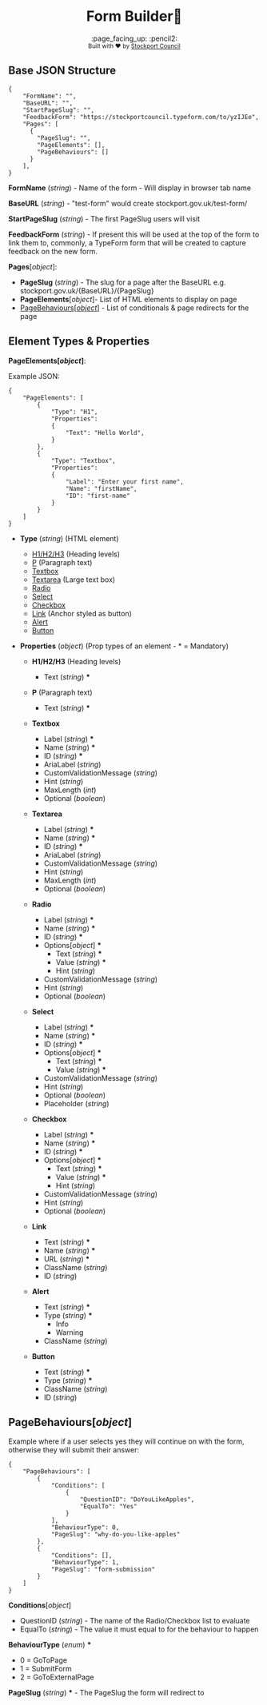 <h1 align="center">Form Builder👷</h1>
<div align="center">:page_facing_up: :pencil2:</div>
<div align="center">
  <sub>Built with ❤︎ by
  <a href="https://www.stockport.gov.uk">Stockport Council</a>
</div>

## Base JSON Structure

    {
        "FormName": "",
        "BaseURL": "",
        "StartPageSlug": "",
        "FeedbackForm": "https://stockportcouncil.typeform.com/to/yzIJEe",
        "Pages": [
          {
            "PageSlug": "",
            "PageElements": [],
            "PageBehaviours": []
          }
        ],
    }
**FormName** (*string*) - Name of the form - Will display in browser tab name

**BaseURL** (*string*) - "test-form" would create stockport.gov.uk/test-form/

**StartPageSlug** (*string*) - The first PageSlug users will visit

**FeedbackForm** (*string*) - If present this will be used at the top of the form to link them to, commonly, a TypeForm form that will be created to capture feedback on the new form.

**Pages**[*object*]:

* **PageSlug** (*string*) - The slug for a page after the BaseURL e.g. stockport.gov.uk/{BaseURL}/{PageSlug}
* **PageElements**[*object*]- List of HTML elements to display on page
* [PageBehaviours[*object*]](#pagebehaviours) - List of conditionals & page redirects for the page


## Element Types & Properties
**PageElements[*object*]**:

Example JSON:

    {
        "PageElements": [
            {
                "Type": "H1",
                "Properties":
                {
                    "Text": "Hello World",
                }
            },
            {
                "Type": "Textbox",
                "Properties":
                {
                    "Label": "Enter your first name",
                    "Name": "firstName",
                    "ID": "first-name"
                }
            }
        ]
    }

* **Type** (*string*) (HTML element)
    * [H1/H2/H3](#headingprops) (Heading levels)
    * [P](#ptextprops) (Paragraph text)
    * [Textbox](#textboxprops)
    * [Textarea](#textareaprops) (Large text box)
    * [Radio](#radioprops)
    * [Select](#selectprops)
    * [Checkbox](#checkboxprops)
    * [Link](#linkprops) (Anchor styled as button)
    * [Alert](#alertprops)
    * [Button](#buttonprops)


* **Properties** (*object*) (Prop types of an element - * = Mandatory)
    * <a name="headingprops">**H1/H2/H3** (Heading levels)</a>
        * Text (*string*) __*__

    * <a name="ptextprops">**P** (Paragraph text)</a>
        * Text (*string*) __*__

    * <a name="textboxprops">**Textbox**</a>
        * Label (*string*) __*__
        * Name (*string*) __*__
        * ID (*string*) __*__
        * AriaLabel (*string*)
        * CustomValidationMessage (*string*)
        * Hint (*string*)
        * MaxLength (*int*)
        * Optional (*boolean*)

    * <a name="textareaprops">**Textarea**</a>
        * Label (*string*) __*__
        * Name (*string*) __*__
        * ID (*string*) __*__
        * AriaLabel (*string*)
        * CustomValidationMessage (*string*)
        * Hint (*string*)
        * MaxLength (*int*)
        * Optional (*boolean*)

    * <a name="radioprops">**Radio**</a>
        * Label (*string*) __*__
        * Name (*string*) __*__
        * ID (*string*) __*__
        * Options[*object*] __*__
            * Text (*string*) __*__
            * Value (*string*) __*__
            * Hint (*string*)
        * CustomValidationMessage (*string*)
        * Hint (*string*)
        * Optional (*boolean*)

    * <a name="selectprops">**Select**</a>
        * Label (*string*) __*__
        * Name (*string*) __*__
        * ID (*string*) __*__
        * Options[*object*] __*__
            * Text (*string*) __*__
            * Value (*string*) __*__
        * CustomValidationMessage (*string*)
        * Hint (*string*)
        * Optional (*boolean*)
        * Placeholder (*string*)

    * <a name="checkboxprops">**Checkbox**</a>
        * Label (*string*) __*__
        * Name (*string*) __*__
        * ID (*string*) __*__
        * Options[*object*] __*__
            * Text (*string*) __*__
            * Value (*string*) __*__
            * Hint (*string*)
        * CustomValidationMessage (*string*)
        * Hint (*string*)
        * Optional (*boolean*)

    * <a name="linkprops">**Link**</a>
        * Text (*string*) __*__
        * Name (*string*) __*__
        * URL (*string*) __*__
        * ClassName (*string*)
        * ID (*string*)

    * <a name="alertprops">**Alert**</a>
        * Text (*string*) __*__
        * Type (*string*) __*__
            * Info
            * Warning
        * ClassName (*string*)

    * <a name="buttonprops">**Button**</a>
        * Text (*string*) __*__
        * Type (*string*) __*__
        * ClassName (*string*)
        * ID (*string*)

## <a name="pagebehaviours">PageBehaviours[*object*]</a>
Example where if a user selects yes they will continue on with the form, otherwise they will submit their answer:

    {
        "PageBehaviours": [
            {
                "Conditions": [
                    {
                        "QuestionID": "DoYouLikeApples",
                        "EqualTo": "Yes"
                    }
                ],
                "BehaviourType": 0,
                "PageSlug": "why-do-you-like-apples"
            },
            {
                "Conditions": [],
                "BehaviourType": 1,
                "PageSlug": "form-submission"
            }
        ]
    }
**Conditions**[*object*]
* QuestionID (*string*) - The name of the Radio/Checkbox list to evaluate
* EqualTo (*string*) - The value it must equal to for the behaviour to happen

**BehaviourType** (*enum*) __*__
* 0 = GoToPage
* 1 = SubmitForm
* 2 = GoToExternalPage

**PageSlug** (*string*) __*__ - The PageSlug the form will redirect to
